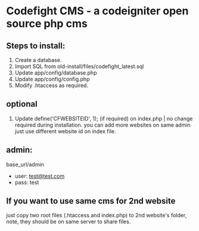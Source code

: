 Codefight CMS - a codeigniter open source php cms
==================================================

Steps to install:
-----------------
1. Create a database.
2. Import SQL from old-install/files/codefight_latest.sql
3. Update app/config/database.php
4. Update app/config/config.php
5. Modify .htaccess as required.

optional
--------
1. Update define('CFWEBSITEID', 1); (if required) on index.php | no change required during installation.
you can add more websites on same admin just use different website id on index file.

admin:
------
base_url/admin

- user: test@test.com 
- pass: test

If you want to use same cms for 2nd website
-------------------------------------------
just copy two root files (.htaccess and index.php) to 2nd website's folder, note, they should be on same server to share files.